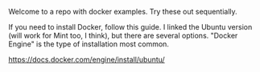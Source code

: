 Welcome to a repo with docker examples. Try these out sequentially.

If you need to install Docker, follow this guide. I linked the Ubuntu version (will work for Mint too, I think), but there are several options. "Docker Engine" is the type of installation most common.

https://docs.docker.com/engine/install/ubuntu/